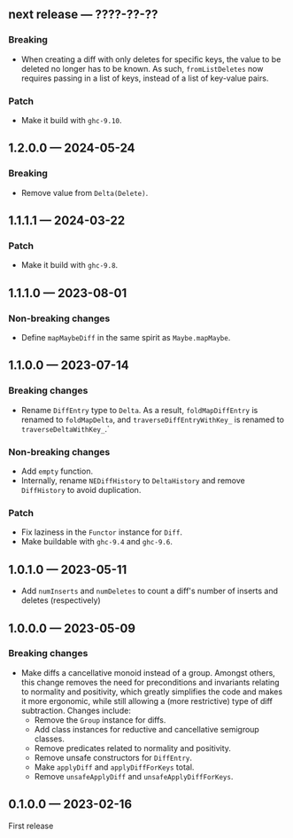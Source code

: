 ## next release — ????-??-??

### Breaking

* When creating a diff with only deletes for specific keys, the value to be
  deleted no longer has to be known. As such, `fromListDeletes` now requires
  passing in a list of keys, instead of a list of key-value pairs.

### Patch

* Make it build with `ghc-9.10`.

## 1.2.0.0 — 2024-05-24

### Breaking

- Remove value from `Delta(Delete)`.

## 1.1.1.1 — 2024-03-22

### Patch

* Make it build with `ghc-9.8`.

## 1.1.1.0 — 2023-08-01

### Non-breaking changes

* Define `mapMaybeDiff` in the same spirit as `Maybe.mapMaybe`.

## 1.1.0.0 — 2023-07-14

### Breaking changes

* Rename `DiffEntry` type to `Delta`. As a result, `foldMapDiffEntry` is renamed
  to `foldMapDelta`, and `traverseDiffEntryWithKey_` is renamed to
  `traverseDeltaWithKey_`.`

### Non-breaking changes

* Add `empty` function.
* Internally, rename `NEDiffHistory` to `DeltaHistory` and remove `DiffHistory`
  to avoid duplication.

### Patch

* Fix laziness in the `Functor` instance for `Diff`.
* Make buildable with `ghc-9.4` and `ghc-9.6`.

## 1.0.1.0 — 2023-05-11

* Add `numInserts` and `numDeletes` to count a diff's number of inserts and
  deletes (respectively)

## 1.0.0.0 — 2023-05-09

### Breaking changes

* Make diffs a cancellative monoid instead of a group. Amongst others, this
  change removes the need for preconditions and invariants relating to normality
  and positivity, which greatly simplifies the code and makes it more ergonomic,
  while still allowing a (more restrictive) type of diff subtraction. Changes
  include:
  * Remove the `Group` instance for diffs.
  * Add class instances for reductive and cancellative semigroup classes.
  * Remove predicates related to normality and positivity.
  * Remove unsafe constructors for `DiffEntry`.
  * Make `applyDiff` and `applyDiffForKeys` total.
  * Remove `unsafeApplyDiff` and `unsafeApplyDiffForKeys`.

## 0.1.0.0 — 2023-02-16

First release
